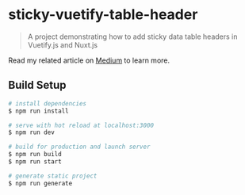 # sticky-vuetify-table-header

> A project demonstrating how to add sticky data table headers in Vuetify.js and Nuxt.js 

Read my related article on [Medium](...) to learn more.

## Build Setup

``` bash
# install dependencies
$ npm run install

# serve with hot reload at localhost:3000
$ npm run dev

# build for production and launch server
$ npm run build
$ npm run start

# generate static project
$ npm run generate
```

